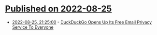 # [Published on 2022-08-25](index.md)

* [2022-08-25, 21:25:00](https://yro.slashdot.org/story/22/08/25/1859237/duckduckgo-opens-up-its-free-email-privacy-service-to-everyone?utm_source=rss1.0mainlinkanon&utm_medium=feed) - [DuckDuckGo Opens Up Its Free Email Privacy Service To Everyone](https://yro.slashdot.org/story/22/08/25/1859237/duckduckgo-opens-up-its-free-email-privacy-service-to-everyone?utm_source=rss1.0mainlinkanon&utm_medium=feed)

